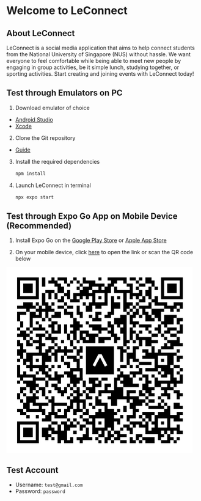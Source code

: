 # Welcome to LeConnect

## About LeConnect

LeConnect is a social media application that aims to help connect students from the National University of Singapore (NUS) without hassle. We want everyone to feel comfortable while being able to meet new people by engaging in group activities, be it simple lunch, studying together, or sporting activities. Start creating and joining events with LeConnect today!

## Test through Emulators on PC

1. Download emulator of choice 
- [Android Studio](https://developer.android.com/studio)
- [Xcode](https://apps.apple.com/us/app/xcode/id497799835)

2. Clone the Git repository
- [Guide](https://docs.github.com/en/repositories/creating-and-managing-repositories/cloning-a-repository)

3. Install the required dependencies

   ```bash
   npm install
   ```

4. Launch LeConnect in terminal

   ```bash
   npx expo start
   ```

## Test through Expo Go App on Mobile Device (Recommended)

1. Install Expo Go on the [Google Play Store](https://play.google.com/store/apps/details?id=host.exp.exponent&pcampaignid=web_share) or [Apple App Store](https://apps.apple.com/us/app/expo-go/id982107779)

2. On your mobile device, click [here](exp://u.expo.dev/560b3be0-c28c-4d81-8765-e0b17ae89767/group/34ebe5e4-5201-49b3-addd-cdee050fc599) to open the link or scan the QR code below

![screenshot](assets/images/QRcode.png)

## Test Account

- Username: `test@gmail.com`
- Password: `password`
